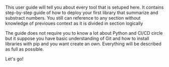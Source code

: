 This user guide will tell you about every tool that is setuped here. It contains step-by-step guide of how to deploy your first library that summarize and substract numbers. You still can reference to any section without knowledge of previoues context as it is divided in section logically

The guide does not require you to know a lot about Python and CI/CD circle but it suppose you have basic understanding of Git and how to install libraries with pip and you want create an own. Everything will be described as full as possible. 

Let's go!